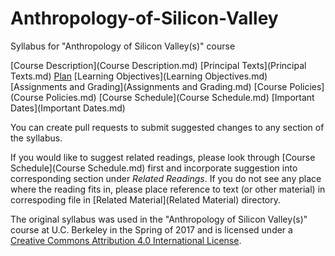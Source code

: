 # Anthropology-of-Silicon-Valley
Syllabus for "Anthropology of Silicon Valley(s)" course

[Course Description](Course Description.md)
[Principal Texts](Principal Texts.md)
[Plan](Plan.md)
[Learning Objectives](Learning Objectives.md)
[Assignments and Grading](Assignments and Grading.md)
[Course Policies](Course Policies.md)
[Course Schedule](Course Schedule.md)
[Important Dates](Important Dates.md)

You can create pull requests to submit suggested changes to any section of the syllabus.

If you would like to suggest related readings, please look through [Course Schedule](Course Schedule.md) first and incorporate suggestion into corresponding section under *Related Readings*. If you do not see any place where the reading fits in, please place reference to text (or other material) in correspoding file in [Related Material](Related Material) directory.

The original syllabus was used in the "Anthropology of Silicon Valley(s)" course at U.C. Berkeley in the Spring of 2017 and is licensed  under a [Creative Commons Attribution 4.0 International License](https://creativecommons.org/licenses/by/4.0/).

